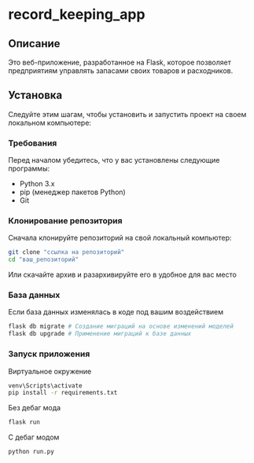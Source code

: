 # record_keeping_app
 
## Описание

Это веб-приложение, разработанное на Flask, которое позволяет предприятиям управлять запасами своих товаров и расходников.

## Установка

Следуйте этим шагам, чтобы установить и запустить проект на своем локальном компьютере:

### Требования

Перед началом убедитесь, что у вас установлены следующие программы:

- Python 3.x
- pip (менеджер пакетов Python)
- Git

### Клонирование репозитория

Сначала клонируйте репозиторий на свой локальный компьютер:

```bash
git clone "ссылка на репозиторий"
cd "ваш_репозиторий"

```
Или скачайте архив и разархивируйте его в удобное для вас место


### База данных

Если база данных изменялась в коде под вашим воздействием

```bash
flask db migrate # Создание миграций на основе изменений моделей
flask db upgrade # Применение миграций к базе данных
```

### Запуск приложения

Виртуальное окружение

```bash
venv\Scripts\activate
pip install -r requirements.txt
```

Без дебаг мода
```bash
flask run
```

С дебаг модом
```bash
python run.py
```